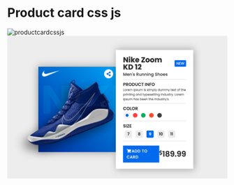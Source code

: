 # Product card css js


![productcardcssjs](img/product-card-css-js.gif)
![productcardcssjs](img/product-card-css-jss.png)

